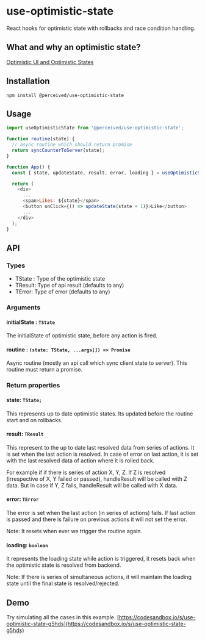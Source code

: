 # use-optimistic-state

React hooks for optimistic state with rollbacks and race condition handling.

## What and why an optimistic state?

[Optimistic UI and Optimistic States](https://github.com/perceived-dev/optimistic-state#what-is-an-optimistic-state)

## Installation

```
npm install @perceived/use-optimistic-state
```

## Usage

```js
import useOptimisticState from '@perceived/use-optimistic-state';
```

```js
function routine(state) {
  // async routine which should return promise
  return syncCounterToServer(state);
}

function App() {
  const { state, updateState, result, error, loading } = useOptimisticState(0, routine);

  return (
    <div>
      ...
      <span>Likes: ${state}</span>
      <button onClick={() => updateState(state + 1)}>Like</button>
      ...
    </div>
  );
}
```

## API

### Types

- TState : Type of the optimistic state
- TResult: Type of api result (defaults to any)
- TError: Type of error (defaults to any)

### Arguments

#### initialState : `TState`

The initialState of optimistic state, before any action is fired.

#### routine : `(state: TState, ...args[]) => Promise`

Async routine (mostly an api call which sync client state to server). This routine must return a promise.

### Return properties

#### state: `TState;`

This represents up to date optimistic states. Its updated before the routine start and on rollbacks.

#### result: `TResult`

This represent to the up to date last resolved data from series of actions. It is set when the last action is resolved. In case of error on last action, it is set with the last resolved data of action where it is rolled back.

For example if if there is series of action X, Y, Z. If Z is resolved (irrespective of X, Y failed or passed), handleResult will be called with Z data. But in case if Y, Z fails, handleResult will be called with X data.

#### error: `TError`

The error is set when the last action (in series of actions) fails. If last action is passed and there is failure on previous actions it will not set the error.

Note: It resets when ever we trigger the routine again.

#### loading: `boolean`

It represents the loading state while action is triggered, it resets back when the optimistic state is resolved from backend.

Note: If there is series of simultaneous actions, it will maintain the loading state until the final state is resolved/rejected.

## Demo

Try simulating all the cases in this example. [https://codesandbox.io/s/use-optimistic-state-g5hds](https://codesandbox.io/s/use-optimistic-state-g5hds)
